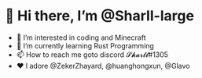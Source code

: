 # 👋 Hi there, I’m @Sharll-large
- 👀 I’m interested in coding and Minecraft
- 🌱 I’m currently learning Rust Programming
- 📫 How to reach me goto discord 𝓢𝓱𝓪𝓻𝓵𝓵#1305
- ❤ I adore @ZekerZhayard, @huanghongxun, @Glavo

<!---
Sharll-large/Sharll-large is a ✨ special ✨ repository because its `README.md` (this file) appears on your GitHub profile.
You can click the Preview link to take a look at your changes.
--->
